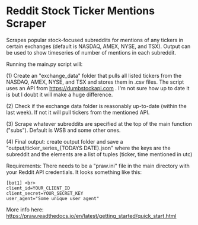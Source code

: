 # Reddit Stock Ticker Mentions Scraper
Scrapes popular stock-focused subreddits for mentions of any tickers in certain exchanges (default is NASDAQ, AMEX, NYSE, and TSX). Output can be used to show timeseries of number of mentions in each subreddit.

Running the main.py script will:

(1) Create an "exchange_data" folder that pulls all listed tickers from the NASDAQ, AMEX, NYSE, and TSX and stores them in .csv files. The script uses an API from https://dumbstockapi.com . I'm not sure how up to date it is but I doubt it will make a huge difference. 

(2) Check if the exchange data folder is reasonably up-to-date (within the last week). If not it will pull tickers from the mentioned API.

(3) Scrape whatever subreddits are specified at the top of the main function ("subs"). Default is WSB and some other
ones. 

(4) Final output: create output folder and save a "output/ticker_series_{TODAYS DATE}.json" where the keys are the subreddit and the elements are a list of tuples (ticker, time mentioned in utc)


Requirements:
There needs to be a "praw.ini" file in the main directory with your Reddit API credentials. It looks something like this:

```
[bot1] <br>
client_id=YOUR_CLIENT_ID 
client_secret=YOUR_SECRET_KEY 
user_agent="Some unique user agent" 
```

More info here: https://praw.readthedocs.io/en/latest/getting_started/quick_start.html 
